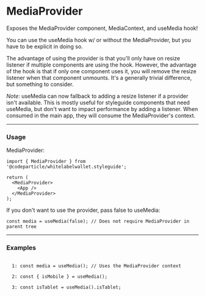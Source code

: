 # MediaProvider

Exposes the MediaProvider component, MediaContext, and useMedia hook!

You can use the useMedia hook w/ or without the MediaProvider, but you have to be explicit in doing so.

The advantage of using the provider is that you'll only have on resize listener if multiple components are using the hook. However, the advantage of the hook is that if only one component uses it, you will remove the resize listener when that component unmounts. It's a generally trivial difference, but something to consider.

*Note*: useMedia can now fallback to adding a resize listener if a provider isn't available. This is mostly useful for styleguide components that need useMedia, but don't want to impact performance by adding a listener. When consumed in the main app, they will consume the MediaProvider's context.

----
### Usage


MediaProvider:
```
import { MediaProvider } from '@codeparticle/whitelabelwallet.styleguide';

return (
  <MediaProvider>
    <App />
  </MediaProvider>
);
```

If you don't want to use the provider, pass false to useMedia:

```
const media = useMedia(false); // Does not require MediaProvider in parent tree
```

----
### Examples

```

  1: const media = useMedia(); // Uses the MediaProvider context

  2: const { isMobile } = useMedia();

  3: const isTablet = useMedia().isTablet;

  ```
